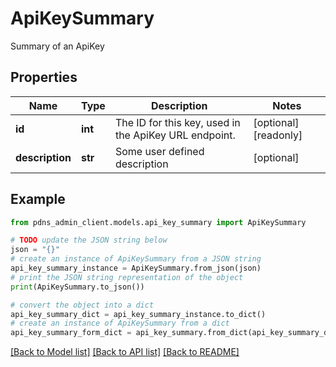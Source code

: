 # ApiKeySummary

Summary of an ApiKey

## Properties

Name | Type | Description | Notes
------------ | ------------- | ------------- | -------------
**id** | **int** | The ID for this key, used in the ApiKey URL endpoint. | [optional] [readonly] 
**description** | **str** | Some user defined description | [optional] 

## Example

```python
from pdns_admin_client.models.api_key_summary import ApiKeySummary

# TODO update the JSON string below
json = "{}"
# create an instance of ApiKeySummary from a JSON string
api_key_summary_instance = ApiKeySummary.from_json(json)
# print the JSON string representation of the object
print(ApiKeySummary.to_json())

# convert the object into a dict
api_key_summary_dict = api_key_summary_instance.to_dict()
# create an instance of ApiKeySummary from a dict
api_key_summary_form_dict = api_key_summary.from_dict(api_key_summary_dict)
```
[[Back to Model list]](../README.md#documentation-for-models) [[Back to API list]](../README.md#documentation-for-api-endpoints) [[Back to README]](../README.md)


